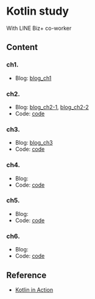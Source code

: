 # Kotlin study
With LINE Biz+ co-worker

## Content 
### ch1.
- Blog: [blog_ch1](https://doorbw.tistory.com/241)
### ch2.
- Blog: [blog_ch2-1](https://doorbw.tistory.com/242), [blog_ch2-2](https://doorbw.tistory.com/243)
- Code: [code](./src/main/kotlin/ch2) 
### ch3. 
- Blog: [blog_ch3](https://doorbw.tistory.com/244)
- Code: [code](./src/main/kotlin/ch3)
### ch4.
- Blog:   
- Code: [code](./src/main/kotlin/ch4)
### ch5.
- Blog:   
- Code: [code](./src/main/kotlin/ch5)
### ch6.
- Blog:   
- Code: [code](./src/main/kotlin/ch6)
## Reference
- [Kotlin in Action](https://www.manning.com/books/kotlin-in-action)
